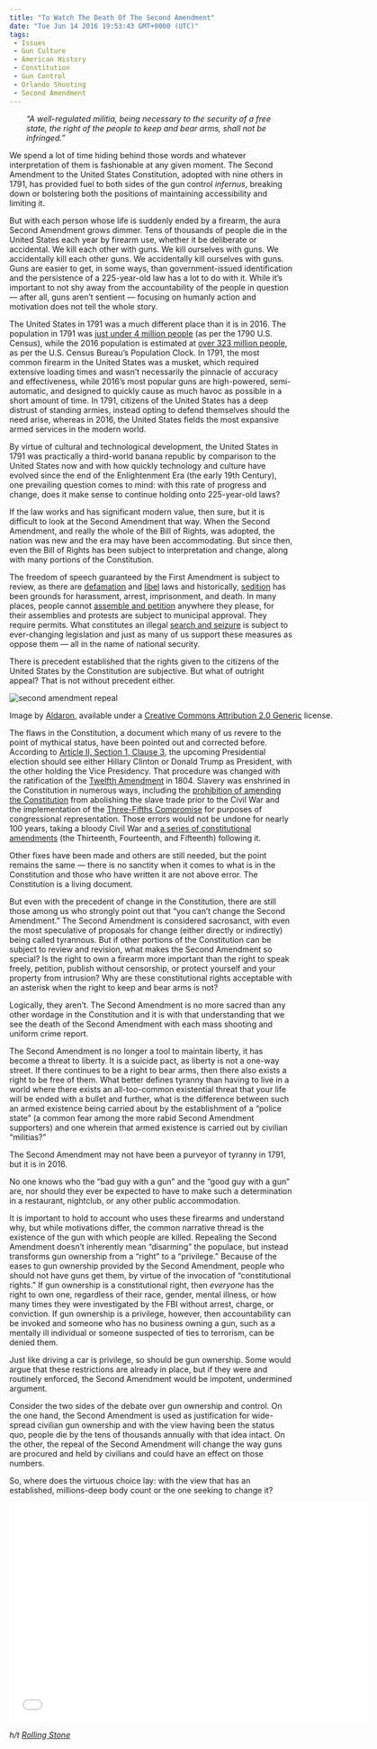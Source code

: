 ```yaml
---
title: "To Watch The Death Of The Second Amendment"
date: "Tue Jun 14 2016 19:53:43 GMT+0000 (UTC)"
tags: 
 - Issues
 - Gun Culture
 - American History
 - Constitution
 - Gun Control
 - Orlando Shooting
 - Second Amendment
---
```

<p style="padding-left: 30px"><em>&#x201C;A well-regulated militia, being necessary to the security of a free state, the right of the people to keep and bear arms, shall not be infringed.&#x201D;</em></p><p><!-- Quick Adsense WordPress Plugin: http://quicksense.net/ --></p><p>We spend a lot of time hiding behind those words and whatever interpretation of them is fashionable at any given moment. The Second Amendment to the United States Constitution, adopted with nine others in 1791, has provided fuel to both sides of the gun control <em>infernus</em>, breaking down or bolstering both the positions of maintaining accessibility and limiting it.</p><p>But with each person whose life is suddenly ended by a firearm, the aura Second Amendment grows dimmer. Tens of thousands of people die in the United States each year by firearm use, whether it be deliberate or accidental. We kill each other with guns. We kill ourselves with guns. We accidentally kill each other guns. We accidentally kill ourselves with guns. Guns are easier to get, in some ways, than government-issued identification and the persistence of a 225-year-old law has a lot to do with it. While it&#x2019;s important to not shy away from the accountability of the people in question &#x2014; after all, guns aren&#x2019;t sentient &#x2014; focusing on humanly action and motivation does not tell the whole story.</p><p>The United States in 1791 was a much different place than it is in 2016. The population in 1791 was <a href="https://www.census.gov/history/www/through_the_decades/fast_facts/1790_fast_facts.html" onclick="__gaTracker(&apos;send&apos;, &apos;event&apos;, &apos;outbound-article&apos;, &apos;https://www.census.gov/history/www/through_the_decades/fast_facts/1790_fast_facts.html&apos;, &apos;just under 4 million people&apos;);">just under 4 million people</a> (as per the 1790 U.S. Census), while the 2016 population is estimated at <a href="http://www.census.gov/popclock/" onclick="__gaTracker(&apos;send&apos;, &apos;event&apos;, &apos;outbound-article&apos;, &apos;http://www.census.gov/popclock/&apos;, &apos;over 323 million people&apos;);">over 323 million people</a>, as per the U.S. Census Bureau&#x2019;s Population Clock. In 1791, the most common firearm in the United States was a musket, which required extensive loading times and wasn&#x2019;t necessarily the pinnacle of accuracy and effectiveness, while 2016&#x2019;s most popular guns are high-powered, semi-automatic, and designed to quickly cause as much havoc as possible in a short amount of time. In 1791, citizens of the United States has a deep distrust of standing armies, instead opting to defend themselves should the need arise, whereas in 2016, the United States fields the most expansive armed services in the modern world.</p><p>By virtue of cultural and technological development, the United States in 1791 was practically a third-world banana republic by comparison to the United States now and with how quickly technology and culture have evolved since the end of the Enlightenment Era (the early 19th Century), one prevailing question comes to mind: with this rate of progress and change, does it make sense to continue holding onto 225-year-old laws?</p><p>If the law works and has significant modern value, then sure, but it is difficult to look at the Second Amendment that way. When the Second Amendment, and really the whole of the Bill of Rights, was adopted, the nation was new and the era may have been accommodating. But since then, even the Bill of Rights has been subject to interpretation and change, along with many portions of the Constitution.</p><p>The freedom of speech guaranteed by the First Amendment is subject to review, as there are <a href="https://www.law.cornell.edu/wex/defamation" onclick="__gaTracker(&apos;send&apos;, &apos;event&apos;, &apos;outbound-article&apos;, &apos;https://www.law.cornell.edu/wex/defamation&apos;, &apos;defamation&apos;);">defamation</a> and <a href="https://www.law.cornell.edu/wex/libel" onclick="__gaTracker(&apos;send&apos;, &apos;event&apos;, &apos;outbound-article&apos;, &apos;https://www.law.cornell.edu/wex/libel&apos;, &apos;libel&apos;);">libel</a> laws and historically, <a href="https://www.law.cornell.edu/uscode/text/18/part-I/chapter-115" onclick="__gaTracker(&apos;send&apos;, &apos;event&apos;, &apos;outbound-article&apos;, &apos;https://www.law.cornell.edu/uscode/text/18/part-I/chapter-115&apos;, &apos;sedition&apos;);">sedition</a> has been grounds for harassment, arrest, imprisonment, and death. In many places, people cannot <a href="http://www.aclu-il.org/aclu-report-when-can-government-require-a-permit-to-protest/" onclick="__gaTracker(&apos;send&apos;, &apos;event&apos;, &apos;outbound-article&apos;, &apos;http://www.aclu-il.org/aclu-report-when-can-government-require-a-permit-to-protest/&apos;, &apos;assemble and petition&apos;);">assemble and petition</a> anywhere they please, for their assemblies and protests are subject to municipal approval. They require permits. What constitutes an illegal <a href="http://www.nytimes.com/2007/09/27/washington/27patriot.html" onclick="__gaTracker(&apos;send&apos;, &apos;event&apos;, &apos;outbound-article&apos;, &apos;http://www.nytimes.com/2007/09/27/washington/27patriot.html&apos;, &apos;search and seizure&apos;);">search and seizure</a> is subject to ever-changing legislation and just as many of us support these measures as oppose them &#x2014; all in the name of national security.</p><p>There is precedent established that the rights given to the citizens of the United States by the Constitution are subjective. But what of outright appeal? That is not without precedent either.</p><div id="attachment_137170" style="width: 610px" class="wp-caption aligncenter"><img class="size-large wp-image-137170" src="//i0.wp.com/cdn.liberalamerica.org/wp-content/uploads/2016/06/640px-Statue_in_Minute_Man_National_Historical_Park-600x450.jpg?resize=600%2C450" alt="second amendment repeal" srcset="http://cdn.liberalamerica.org/wp-content/uploads/2016/06/640px-Statue_in_Minute_Man_National_Historical_Park.jpg 600w, http://cdn.liberalamerica.org/wp-content/uploads/2016/06/640px-Statue_in_Minute_Man_National_Historical_Park.jpg 64w, http://cdn.liberalamerica.org/wp-content/uploads/2016/06/640px-Statue_in_Minute_Man_National_Historical_Park.jpg 350w, http://cdn.liberalamerica.org/wp-content/uploads/2016/06/640px-Statue_in_Minute_Man_National_Historical_Park.jpg 640w" sizes="(max-width: 600px) 100vw, 600px" data-recalc-dims="1">
<p class="wp-caption-text">Image by <a href="https://commons.wikimedia.org/wiki/File:Statue_in_Minute_Man_National_Historical_Park.jpg" onclick="__gaTracker(&apos;send&apos;, &apos;event&apos;, &apos;outbound-article&apos;, &apos;https://commons.wikimedia.org/wiki/File:Statue_in_Minute_Man_National_Historical_Park.jpg&apos;, &apos;Aldaron&apos;);">Aldaron</a>, available under a <a href="https://creativecommons.org/licenses/by/2.0/deed.en" onclick="__gaTracker(&apos;send&apos;, &apos;event&apos;, &apos;outbound-article&apos;, &apos;https://creativecommons.org/licenses/by/2.0/deed.en&apos;, &apos;Creative Commons Attribution 2.0 Generic&apos;);">Creative Commons Attribution 2.0 Generic</a> license.</p>
</div><p>The flaws in the Constitution, a document which many of us revere to the point of mythical status, have been pointed out and corrected before. According to <a href="https://www.law.cornell.edu/constitution/articleii" onclick="__gaTracker(&apos;send&apos;, &apos;event&apos;, &apos;outbound-article&apos;, &apos;https://www.law.cornell.edu/constitution/articleii&apos;, &apos;Article II, Section 1, Clause 3&apos;);">Article II, Section 1, Clause 3</a>, the upcoming Presidential election should see either Hillary Clinton or Donald Trump as President, with the other holding the Vice Presidency. That procedure was changed with the ratification of the <a href="https://www.law.cornell.edu/constitution/amendmentxii" onclick="__gaTracker(&apos;send&apos;, &apos;event&apos;, &apos;outbound-article&apos;, &apos;https://www.law.cornell.edu/constitution/amendmentxii&apos;, &apos;Twelfth Amendment&apos;);">Twelfth Amendment</a> in 1804. Slavery was enshrined in the Constitution in numerous ways, including the <a href="http://www.annenbergclassroom.org/page/article-v" onclick="__gaTracker(&apos;send&apos;, &apos;event&apos;, &apos;outbound-article&apos;, &apos;http://www.annenbergclassroom.org/page/article-v&apos;, &apos;prohibition of amending the Constitution&apos;);">prohibition of amending the Constitution</a> from abolishing the slave trade prior to the Civil War and the implementation of the <a href="http://www.annenbergclassroom.org/page/article-i-section-2" onclick="__gaTracker(&apos;send&apos;, &apos;event&apos;, &apos;outbound-article&apos;, &apos;http://www.annenbergclassroom.org/page/article-i-section-2&apos;, &apos;Three-Fifths Compromise&apos;);">Three-Fifths Compromise</a> for purposes of congressional representation. Those errors would not be undone for nearly 100 years, taking a bloody Civil War and <a href="http://www.senate.gov/artandhistory/history/common/generic/CivilWarAmendments.htm" onclick="__gaTracker(&apos;send&apos;, &apos;event&apos;, &apos;outbound-article&apos;, &apos;http://www.senate.gov/artandhistory/history/common/generic/CivilWarAmendments.htm&apos;, &apos;a series of constitutional amendments&apos;);">a series of constitutional amendments</a> (the Thirteenth, Fourteenth, and Fifteenth) following it.</p><p>Other fixes have been made and others are still needed, but the point remains the same &#x2014; there is no sanctity when it comes to what is in the Constitution and those who have written it are not above error. The Constitution is a living document.</p><p>But even with the precedent of change in the Constitution, there are still those among us who strongly point out that &#x201C;you can&#x2019;t change the Second Amendment.&#x201D; The Second Amendment is considered sacrosanct, with even the most speculative of proposals for change (either directly or indirectly) being called tyrannous. But if other portions of the Constitution can be subject to review and revision, what makes the Second Amendment so special? Is the right to own a firearm more important than the right to speak freely, petition, publish without censorship, or protect yourself and your property from intrusion? Why are these constitutional rights acceptable with an asterisk when the right to keep and bear arms is not?</p><p>Logically, they aren&#x2019;t. The Second Amendment is no more sacred than any other wordage in the Constitution and it is with that understanding that we see the death of the Second Amendment with each mass shooting and uniform crime report.</p><p>The Second Amendment is no longer a tool to maintain liberty, it has become a threat to liberty. It is a suicide pact, as liberty is not a one-way street. If there continues to be a right to bear arms, then there also exists a right to be free of them. What better defines tyranny than having to live in a world where there exists an all-too-common existential threat that your life will be ended with a bullet and further, what is the difference between such an armed existence being carried about by the establishment of a &#x201C;police state&#x201D; (a common fear among the more rabid Second Amendment supporters) and one wherein that armed existence is carried out by civilian &#x201C;militias?&#x201D;</p><p>The Second Amendment may not have been a purveyor of tyranny in 1791, but it is in 2016.</p><p>No one knows who the &#x201C;bad guy with a gun&#x201D; and the &#x201C;good guy with a gun&#x201D; are, nor should they ever be expected to have to make such a determination in a restaurant, nightclub, or any other public accommodation.</p><p>It is important to hold to account who uses these firearms and understand why, but while motivations differ, the common narrative thread is the existence of the gun with which people are killed. Repealing the Second Amendment doesn&#x2019;t inherently mean &#x201C;disarming&#x201D; the populace, but instead transforms gun ownership from a &#x201C;right&#x201D; to a &#x201C;privilege.&#x201D; Because of the eases to gun ownership provided by the Second Amendment, people who should not have guns get them, by virtue of the invocation of &#x201C;constitutional rights.&#x201D; If gun ownership is a constitutional right, then&#xA0;<em>everyone&#xA0;</em>has the right to own one, regardless of their race, gender, mental illness, or how many times they were investigated by the FBI without arrest, charge, or conviction. If gun ownership is a privilege, however, then accountability can be invoked and someone who has no business owning a gun, such as a mentally ill individual or someone suspected of ties to terrorism, can be denied them.</p><p>Just like driving a car is privilege, so should be gun ownership. Some would argue that these restrictions are already in place, but if they were and routinely enforced, the Second Amendment would be impotent, undermined argument.</p><p><!-- Quick Adsense WordPress Plugin: http://quicksense.net/ --></p><p>Consider the two sides of the debate over gun ownership and control. On the one hand, the Second Amendment is used as justification for wide-spread civilian gun ownership and with the view having been the status quo, people die by the tens of thousands annually with that idea intact. On the other, the repeal of the Second Amendment will change the way guns are procured and held by civilians and could have an effect on those numbers.</p><p>So, where does the virtuous choice lay: with the view that has an established, millions-deep body count or the one seeking to change it?</p><p><span class="embed-youtube" style="text-align:center; display: block;"><iframe class="youtube-player" type="text/html" width="640" height="390" src="//www.youtube.com/embed/rlybPuIEWhQ?version=3&amp;rel=1&amp;fs=1&amp;autohide=2&amp;showsearch=0&amp;showinfo=1&amp;iv_load_policy=1&amp;wmode=transparent" allowfullscreen="true" style="border:0;"></iframe></span></p><p><em>h/t <a href="http://www.rollingstone.com/politics/news/why-its-time-to-repeal-the-second-amendment-right-bear-arms-20160613?page=2" onclick="__gaTracker(&apos;send&apos;, &apos;event&apos;, &apos;outbound-article&apos;, &apos;http://www.rollingstone.com/politics/news/why-its-time-to-repeal-the-second-amendment-right-bear-arms-20160613?page=2&apos;, &apos;Rolling Stone&apos;);">Rolling Stone</a></em></p><div style="font-size:0px;height:0px;line-height:0px;margin:0;padding:0;clear:both"></div>